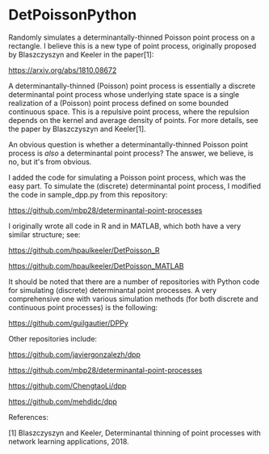 # DetPoissonPython

Randomly simulates a determinantally-thinned Poisson point process on a rectangle. I believe this is a new type of point process, originally proposed by Blaszczyszyn and Keeler in the paper[1]: 

https://arxiv.org/abs/1810.08672

A determinantally-thinned (Poisson) point process is essentially a discrete determinantal point process whose underlying state space is a single realization of a (Poisson) point process defined on some bounded continuous space. This is a repulsive point process, where the repulsion depends on the kernel and average density of points. For more details, see the paper by Blaszczyszyn and Keeler[1].

An obvious question is whether a determinantally-thinned Poisson point process is *also* a determinantal point process? The answer, we believe, is no, but it's from obvious. 

I added the code for simulating a Poisson point process, which was the easy part. To simulate the (discrete) determinantal point process, I modified the code in sample_dpp.py from this repository:

https://github.com/mbp28/determinantal-point-processes

I originally wrote all code in R and in MATLAB, which both have a very similar structure; see:  

https://github.com/hpaulkeeler/DetPoisson_R 

https://github.com/hpaulkeeler/DetPoisson_MATLAB

It should be noted that there are a number of repositories with Python code for simulating (discrete) determinantal point processes. A very comprehensive one with various simulation methods (for both discrete and continuous point processes) is the following: 

https://github.com/guilgautier/DPPy

Other repositories include:

https://github.com/javiergonzalezh/dpp

https://github.com/mbp28/determinantal-point-processes

https://github.com/ChengtaoLi/dpp

https://github.com/mehdidc/dpp

References: 

[1] Blaszczyszyn and Keeler, Determinantal thinning of point processes with network learning applications, 2018.
